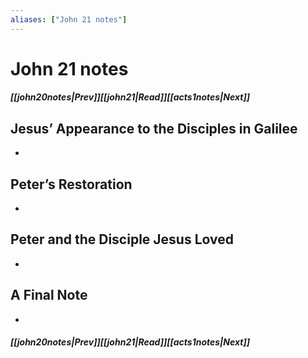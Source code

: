 ```yaml
---
aliases: ["John 21 notes"]
---
```

# John 21 notes
##### <span class=arrow-left></span>[[john20notes|Prev]]<span class=navigation-separator></span>[[john21|Read]]<span class=navigation-separator></span>[[acts1notes|Next]]<span class=arrow-right></span>
## Jesus’ Appearance to the Disciples in Galilee
- 
## Peter’s Restoration
- 
## Peter and the Disciple Jesus Loved
- 
## A Final Note
- 
##### <span class=arrow-left></span>[[john20notes|Prev]]<span class=navigation-separator></span>[[john21|Read]]<span class=navigation-separator></span>[[acts1notes|Next]]<span class=arrow-right></span>